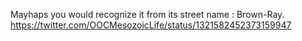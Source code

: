 Mayhaps you would recognize it from its street name : Brown-Ray. https://twitter.com/OOCMesozoicLife/status/1321582452373159947